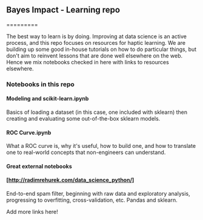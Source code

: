## Bayes Impact - Learning repo
=========

The best way to learn is by doing. Improving at data science is an active process, and this repo focuses on resources for haptic learning. We are building up some good in-house tutorials on how to do particular things, but don't aim to reinvent lessons that are done well elsewhere on the web. Hence we mix notebooks checked in here with links to resources elsewhere.

### Notebooks in this repo

#### Modeling and scikit-learn.ipynb

Basics of loading a dataset (in this case, one included with sklearn) then creating and evaluating some out-of-the-box sklearn models.

#### ROC Curve.ipynb

What a ROC curve is, why it's useful, how to build one, and how to translate one to real-world concepts that non-engineers can understand.

#### Great external notebooks

#### [http://radimrehurek.com/data_science_python/]

End-to-end spam filter, beginning with raw data and exploratory analysis, progressing to overfitting, cross-validation, etc. Pandas and sklearn.

Add more links here!

